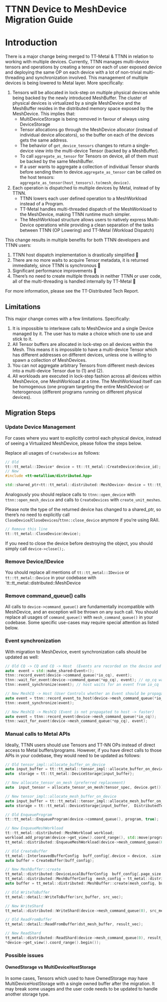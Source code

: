 # TTNN Device to MeshDevice Migration Guide

# Introduction

There is a major change being merged to TT-Metal & TTNN in relation to working with multiple devices. Currently, TTNN manages multi-device tensors and operations by creating a tensor on each of user exposed device and deploying the same OP on each device with a lot of non-trivial multi-threading and synchronization involved.
This management of multiple devices is being lowered to Metal layer. More specifically:
1.  Tensors will be allocated in lock-step on multiple physical devices while being backed by the newly introduced MeshBuffer. The cluster of physical devices is virtualized by a single MeshDevice and the MeshBuffer resides in the distributed memory space exposed by the MeshDevice. This implies that:
	- MultiDeviceStorage is being removed in favour of always using DeviceStorage
	- Tensor allocations go through the MeshDevice allocator (instead of individual device allocators), so the buffer on each of the devices gets the same address.
	- The behavior of `get_device_tensors` changes to return a single-device view into the multi-device Tensor (backed by a MeshBuffer).
	- To call `aggregate_as_tensor` for Tensors on device, all of them must be backed by the same MeshBuffer.
	- If a user wants to aggregate a collection of individual Tensor shards before sending them to device.`aggregate_as_tensor` can be called on the host tensors: `aggregate_as_tensor(host_tensors).to(mesh_device)`.
2. Each operation is dispatched to multiple devices by Metal, instead of by TTNN.
	- TTNN lowers each user defined operation to a MeshWorkload instead of a Program.
	- TT-Metal handles multi-threaded dispatch of the MeshWorkload to the MeshDevice, making TTNN runtime much simpler.
	- The MeshWorkload structure allows users to natively express Multi-Device operations while providing a clean separation of the tasks between TTNN (OP Lowering) and TT-Metal (Workload Dispatch)

This change results in multiple benefits for both TTNN developers and TTNN users:
1. TTNN host dispatch implementation is drastically simplified 🎉
2.  There are no more waits to acquire Tensor metadata, it is returned immediately, since TTNN is synchronous 🎉
3. Significant performance improvements 🎉
4. There’s no need to create multiple threads in neither TTNN or user code, all of the multi-threading is handled internally by TT-Metal 🎉

For more information, please see the TT-Distributed Tech Report.

## Limitations

This major change comes with a few limitations. Specifically:

1.  It is impossible to interleave calls to MeshDevice and a single Device managed by it. The user has to make a choice which one to use and stick to it.
2.  All Tensor buffers are allocated in lock-step on all devices within the Mesh. This means it is impossible to have a multi-device Tensor which has different addresses on different devices, unless one is willing to spawn a collection of MeshDevices.
3.  You can not aggregate arbitrary Tensors from different mesh devices into a multi-device Tensor due to (1) and (2).
4.  All workloads are executed in lock-step fashion across all devices within MeshDevice, one MeshWorkload at a time. The MeshWorkload itself can be homogenous (one program targeting the entire MeshDevice) or heterogenous (different programs running on different physical devices).


## Migration Steps

### Update Device Management
For cases where you want to explicitly control each physical device, instead of seeing a Virtualized MeshDevice, please follow the steps below.

Replace all usages of `CreateDevice` as follows:
```cpp
// Old
tt::tt_metal::IDevice* device = tt::tt_metal::CreateDevice(device_id);
// New
#include <tt-metallium/distributed.hpp>

std::shared_ptr<tt::tt_metal::distributed::MeshDevice> device = tt::tt_metal::distributed::MeshDevice::create_unit_mesh(device_id);
```
Analogously you should replace calls to `ttnn::open_device` with `ttnn::open_mesh_device` and calls to `CreateDevices` with `create_unit_meshes`.

Please note the type of the returned device has changed to a shared_ptr, so there’s no need to explicitly call `CloseDevice`/`CloseDevices`/`ttnn::close_device` anymore if you’re using RAII.
```cpp
// Remove this line
tt::tt_metal::CloseDevice(device);
```

If you need to close the device before destroying the object, you should simply call `device->close();`.

### Remove Device/IDevice
You should replace all mentions of `tt::tt_metal::IDevice` or `tt::tt_metal::Device` in your codebase with `tt::tt_metal::distributed::MeshDevice

### Remove command_queue() calls
All calls to `device->command_queue()` are fundamentally incompatible with MeshDevice, and an exception will be thrown on any such call. You should replace all usages of `command_queue()` with `mesh_command_queue()` in your codebase. Some specific use-cases may require special attention as listed below.

### Event synchronization

With migration to MeshDevice, event synchronization calls should be updated as well:
```cpp
// Old CQ -> CQ and CQ -> Host  (Events are recorded on the device and propagated to host)
auto  event = std::make_shared<Event>();
ttnn::record_event(device->command_queue(*io_cq), event);
ttnn::wait_for_event(device->command_queue(*op_cq), event); // op_cq waits for an event from io_cq
ttnn::event_synchronize(event); // host waits for an event from io_cq

// New MeshCQ -> Host (User Controls whether an Event should be propagated to host or not)
auto event = ttnn::record_event_to_host(device->mesh_command_queue(*io_cq));
ttnn::event_synchronize(event);

// New MeshCQ -> MeshCQ (Event is not propagated to host -> faster)
auto event = ttnn::record_event(device->mesh_command_queue(*io_cq));
ttnn::wait_for_event(device->mesh_command_queue(*op_cq), event);
```
### Manual calls to Metal APIs
Ideally, TTNN users should use Tensors and TT-NN OPs instead of direct access to Metal buffers/programs. However, if you have direct calls to those APIs in your codebase, they would need to be updated as follows:

```cpp
// Old tensor_impl::allocate_buffer_on_device
auto input_buffer = tt::tt_metal::tensor_impl::allocate_buffer_on_device(device,  tensor_spec);
auto  storage = tt::tt_metal::DeviceStorage{input_buffer};

// New allocate_tensor_on_mesh (preferred replacement)
auto  input_tensor = allocate_tensor_on_mesh(tensor_spec, device.get());

// New tensor_impl::allocate_mesh_buffer_on_device
auto input_buffer = tt::tt_metal::tensor_impl::allocate_mesh_buffer_on_device(device, tensor_spec);
auto storage = tt::tt_metal::DeviceStorage{input_buffer,  DistributedTensorConfig{},  {{tt::tt_metal::distributed::MeshCoordinate{0,  0},  tensor_spec}}};

// Old EnqueueProgram
tt::tt_metal::EnqueueProgram(device->command_queue(), program, true);

// New EnqueueMeshWorkload
tt::tt_metal::distributed::MeshWorkload workload;
workload.add_program(device->get_view().coord_range(), std::move(program));
tt_metal::distributed::EnqueueMeshWorkload(device->mesh_command_queue(0),  workload,  true);

// Old CreateBuffer
tt_metal::InterleavedBufferConfig  buff_config{.device = device, .size = dram_buffer_size,  .page_size = page_size, .buffer_type = buffType};
auto buffer = CreateBuffer(buff_config);

// New MeshBuffer::create
tt_metal::distributed::DeviceLocalBufferConfig  buff_config{.page_size = page_size,  .buffer_type = buffType};
tt_metal::distributed::MeshBufferConfig  mesh_config = tt_metal::distributed::ReplicatedBufferConfig{.size = dram_buffer_size};
auto buffer = tt_metal::distributed::MeshBuffer::create(mesh_config, buff_config, device.get());

// Old WriteToBuffer
tt_metal::detail::WriteToBuffer(src_buffer, src_vec);

// New WriteShard
tt_metal::distributed::WriteShard(device->mesh_command_queue(0), src_mesh_buffer, src_vec, *device->get_view().coord_range().begin());

// Old ReadFromBuffer
tt_metal::detail::ReadFromBuffer(dst_mesh_buffer, result_vec);

// New ReadShard
tt_metal::distributed::ReadShard(device->mesh_command_queue(0), result_vec, dst_mesh_buffer,
*device->get_view().coord_range().begin());

```
### Possible issues

#### OwnedStorage vs MultiDeviceHostStorage

In some cases, Tensors which used to have OwnedStorage may have MultiDeviceHostStorage with a single owned buffer after the migration. It may break some usages and the user code needs to be updated to handle another storage type.
